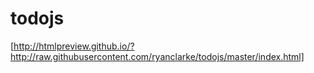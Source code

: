 # todojs

[http://htmlpreview.github.io/?http://raw.githubusercontent.com/ryanclarke/todojs/master/index.html]
